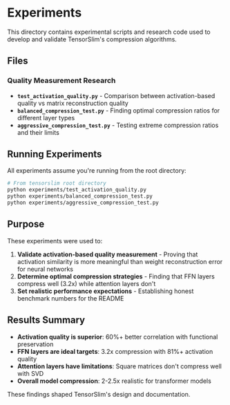 # Experiments

This directory contains experimental scripts and research code used to develop and validate TensorSlim's compression algorithms.

## Files

### Quality Measurement Research
- **`test_activation_quality.py`** - Comparison between activation-based quality vs matrix reconstruction quality
- **`balanced_compression_test.py`** - Finding optimal compression ratios for different layer types
- **`aggressive_compression_test.py`** - Testing extreme compression ratios and their limits

## Running Experiments

All experiments assume you're running from the root directory:

```bash
# From tensorslim root directory
python experiments/test_activation_quality.py
python experiments/balanced_compression_test.py
python experiments/aggressive_compression_test.py
```

## Purpose

These experiments were used to:

1. **Validate activation-based quality measurement** - Proving that activation similarity is more meaningful than weight reconstruction error for neural networks
2. **Determine optimal compression strategies** - Finding that FFN layers compress well (3.2x) while attention layers don't
3. **Set realistic performance expectations** - Establishing honest benchmark numbers for the README

## Results Summary

- **Activation quality is superior**: 60%+ better correlation with functional preservation
- **FFN layers are ideal targets**: 3.2x compression with 81%+ activation quality
- **Attention layers have limitations**: Square matrices don't compress well with SVD
- **Overall model compression**: 2-2.5x realistic for transformer models

These findings shaped TensorSlim's design and documentation.